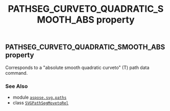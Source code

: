 ﻿---
title: PATHSEG_CURVETO_QUADRATIC_SMOOTH_ABS property
second_title: Aspose.SVG for Python via .NET API References
description: 
type: docs
weight: 130
url: /python-net/aspose.svg.paths/svgpathsegmovetorel/pathseg_curveto_quadratic_smooth_abs/
is_root: false
---

## PATHSEG_CURVETO_QUADRATIC_SMOOTH_ABS property


Corresponds to a "absolute smooth quadratic curveto" (T) path data command.

### See Also
* module [`aspose.svg.paths`](../../)
* class [`SVGPathSegMovetoRel`](/svg/python-net/aspose.svg.paths/svgpathsegmovetorel)
